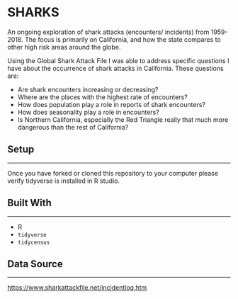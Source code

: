 
# SHARKS


An ongoing exploration of shark attacks (encounters/ incidents) from 1959- 2018. The focus is primarily on California, and how the state compares to other high risk areas around the globe. 

Using the Global Shark Attack File I was able to address specific questions I have about the occurrence of shark attacks in California. These questions are:

* Are shark encounters increasing or decreasing?
* Where are the places with the highest rate of encounters?
* How does population play a role in reports of shark encounters?
* How does seasonality play a role in encounters?
* Is Northern California, especially the Red Triangle really that much more dangerous than the rest of California?


## Setup
______________________________________________________________________________________________________________________________

Once you have forked or cloned this repository to your computer please verify tidyverse is installed in R studio. 


## Built With
______________________________________________________________________________________________________________________________

* R
* `tidyverse`
* `tidycensus`


## Data Source
______________________________________________________________________________________________________________________________

https://www.sharkattackfile.net/incidentlog.htm
